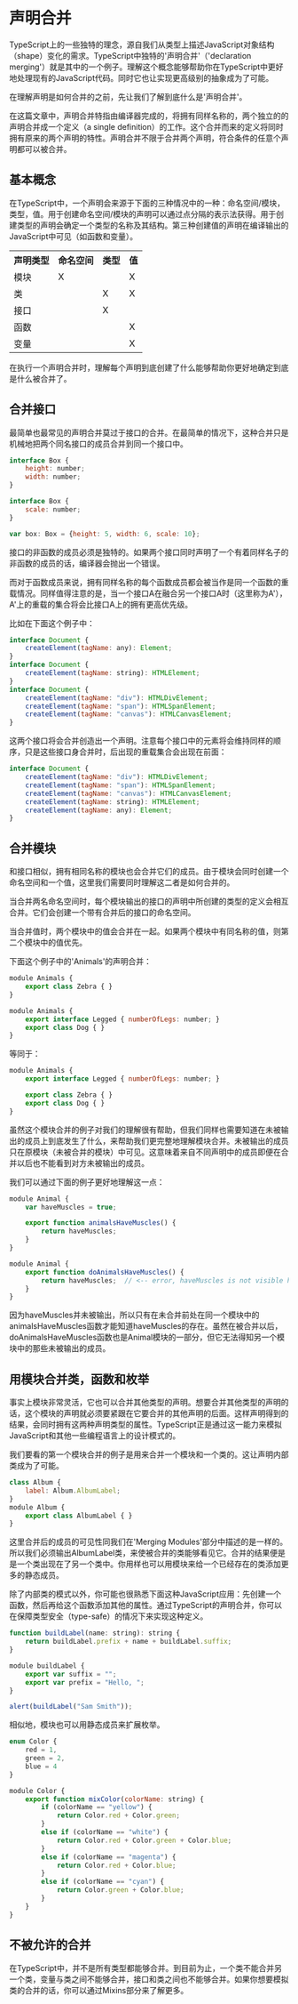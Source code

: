 # 声明合并
TypeScript上的一些独特的理念，源自我们从类型上描述JavaScript对象结构（shape）变化的需求。TypeScript中独特的'声明合并'（'declaration merging'）就是其中的一个例子。理解这个概念能够帮助你在TypeScript中更好地处理现有的JavaScript代码。同时它也让实现更高级别的抽象成为了可能。

在理解声明是如何合并的之前，先让我们了解到底什么是'声明合并'。

在这篇文章中，声明合并特指由编译器完成的，将拥有同样名称的，两个独立的的声明合并成一个定义（a single definition）的工作。这个合并而来的定义将同时拥有原来的两个声明的特性。声明合并不限于合并两个声明，符合条件的任意个声明都可以被合并。

## 基本概念
在TypeScript中，一个声明会来源于下面的三种情况中的一种：命名空间/模块，类型，值。用于创建命名空间/模块的声明可以通过点分隔的表示法获得。用于创建类型的声明会确定一个类型的名称及其结构。第三种创建值的声明在编译输出的JavaScript中可见（如函数和变量）。

<table>
<tr>
<th>声明类型</th><th>命名空间</th><th>类型</th><th>值</th>
</tr>
<tr>
<td>模块</td><td> X </td><td></td><td> X </td>
</tr>
<tr>
<td>类</td><td></td><td> X </td><td> X </td>
</tr>
<tr>
<td>接口</td><td></td><td> X </td><td></td>
</tr>
<tr>
<td>函数</td><td></td><td></td><td> X </td>
</tr>
<tr>
<td>变量</td><td></td><td></td><td> X </td>
</tr>
</table>

在执行一个声明合并时，理解每个声明到底创建了什么能够帮助你更好地确定到底是什么被合并了。

## 合并接口
最简单也最常见的声明合并莫过于接口的合并。在最简单的情况下，这种合并只是机械地把两个同名接口的成员合并到同一个接口中。

```js
interface Box {
    height: number;
    width: number;
}

interface Box {
    scale: number;
}

var box: Box = {height: 5, width: 6, scale: 10};
```

接口的非函数的成员必须是独特的。如果两个接口同时声明了一个有着同样名子的非函数的成员的话，编译器会抛出一个错误。

而对于函数成员来说，拥有同样名称的每个函数成员都会被当作是同一个函数的重载情况。同样值得注意的是，当一个接口A在融合另一个接口A时（这里称为A'），A'上的重载的集合将会比接口A上的拥有更高优先级。

比如在下面这个例子中：

```js
interface Document {
    createElement(tagName: any): Element;
}
interface Document {
    createElement(tagName: string): HTMLElement;
}
interface Document {
    createElement(tagName: "div"): HTMLDivElement;
    createElement(tagName: "span"): HTMLSpanElement;
    createElement(tagName: "canvas"): HTMLCanvasElement;
}
```

这两个接口将会合并创造出一个声明。注意每个接口中的元素将会维持同样的顺序，只是这些接口身合并时，后出现的重载集合会出现在前面：

```js
interface Document {
    createElement(tagName: "div"): HTMLDivElement;
    createElement(tagName: "span"): HTMLSpanElement;
    createElement(tagName: "canvas"): HTMLCanvasElement;
    createElement(tagName: string): HTMLElement;
    createElement(tagName: any): Element;
}
```

## 合并模块

和接口相似，拥有相同名称的模块也会合并它们的成员。由于模块会同时创建一个命名空间和一个值，这里我们需要同时理解这二者是如何合并的。

当合并两名命名空间时，每个模块输出的接口的声明中所创建的类型的定义会相互合并。它们会创建一个带有合并后的接口的命名空间。

当合并值时，两个模块中的值会合并在一起。如果两个模块中有同名称的值，则第二个模块中的值优先。

下面这个例子中的'Animals'的声明合并：

```js
module Animals {
    export class Zebra { }
}

module Animals {
    export interface Legged { numberOfLegs: number; }
    export class Dog { }
}
```

等同于：

```js
module Animals {
    export interface Legged { numberOfLegs: number; }

    export class Zebra { }
    export class Dog { }
}
```

虽然这个模块合并的例子对我们的理解很有帮助，但我们同样也需要知道在未被输出的成员上到底发生了什么，来帮助我们更完整地理解模块合并。未被输出的成员只在原模块（未被合并的模块）中可见。这意味着来自不同声明中的成员即便在合并以后也不能看到对方未被输出的成员。

我们可以通过下面的例子更好地理解这一点：

```js
module Animal {
    var haveMuscles = true;

    export function animalsHaveMuscles() {
        return haveMuscles;
    }
}

module Animal {
    export function doAnimalsHaveMuscles() {
        return haveMuscles;  // <-- error, haveMuscles is not visible here
    }
}
```

因为haveMuscles并未被输出，所以只有在未合并前处在同一个模块中的animalsHaveMuscles函数才能知道haveMuscles的存在。虽然在被合并以后，doAnimalsHaveMuscles函数也是Animal模块的一部分，但它无法得知另一个模块中的那些未被输出的成员。

## 用模块合并类，函数和枚举
事实上模块非常灵活，它也可以合并其他类型的声明。想要合并其他类型的声明的话，这个模块的声明就必须要紧跟在它要合并的其他声明的后面。这样声明得到的结果，会同时拥有这两种声明类型的属性。TypeScript正是通过这一能力来模拟JavaScript和其他一些编程语言上的设计模式的。

我们要看的第一个模块合并的例子是用来合并一个模块和一个类的。这让声明内部类成为了可能。

```js
class Album {
    label: Album.AlbumLabel;
}
module Album {
    export class AlbumLabel { }
}
```

这里合并后的成员的可见性同我们在'Merging Modules'部分中描述的是一样的。所以我们必须输出AlbumLabel类，来使被合并的类能够看见它。合并的结果便是是一个类出现在了另一个类中。你用样也可以用模块来给一个已经存在的类添加更多的静态成员。

除了内部类的模式以外，你可能也很熟悉下面这种JavaScript应用：先创建一个函数，然后再给这个函数添加其他的属性。通过TypeScript的声明合并，你可以在保障类型安全（type-safe）的情况下来实现这种定义。

```js
function buildLabel(name: string): string {
    return buildLabel.prefix + name + buildLabel.suffix;
}

module buildLabel {
    export var suffix = "";
    export var prefix = "Hello, ";
}

alert(buildLabel("Sam Smith"));
```

相似地，模块也可以用静态成员来扩展枚举。

```js
enum Color {
    red = 1,
    green = 2,
    blue = 4
}

module Color {
    export function mixColor(colorName: string) {
        if (colorName == "yellow") {
            return Color.red + Color.green;
        }
        else if (colorName == "white") {
            return Color.red + Color.green + Color.blue;
        }
        else if (colorName == "magenta") {
            return Color.red + Color.blue;
        }
        else if (colorName == "cyan") {
            return Color.green + Color.blue;
        }
    }
}
```

## 不被允许的合并

在TypeScript中，并不是所有类型都能够合并。到目前为止，一个类不能合并另一个类，变量与类之间不能够合并，接口和类之间也不能够合并。如果你想要模拟类的合并的话，你可以通过Mixins部分来了解更多。
